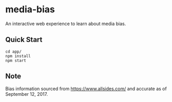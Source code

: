 # media-bias

An interactive web experience to learn about media bias.

## Quick Start

```
cd app/
npm install
npm start
```

## Note

Bias information sourced from https://www.allsides.com/ and accurate
as of September 12, 2017.
